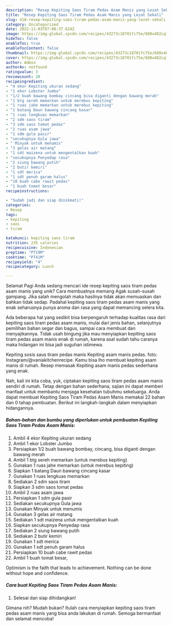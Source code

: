 ```yaml
---
description: "Resep Kepiting Saos Tiram Pedas Asam Manis yang Lezat Sekali"
title: "Resep Kepiting Saos Tiram Pedas Asam Manis yang Lezat Sekali"
slug: 418-resep-kepiting-saos-tiram-pedas-asam-manis-yang-lezat-sekali
category: Uncategorized
date: 2022-11-03T07:00:37.624Z
image: https://img-global.cpcdn.com/recipes/43273c18701fc75e/680x482cq70/kepiting-saos-tiram-pedas-asam-manis-foto-resep-utama.jpg
hideToc: false
enableToc: true
enableTocContent: false
thumbnail: https://img-global.cpcdn.com/recipes/43273c18701fc75e/680x482cq70/kepiting-saos-tiram-pedas-asam-manis-foto-resep-utama.jpg
cover: https://img-global.cpcdn.com/recipes/43273c18701fc75e/680x482cq70/kepiting-saos-tiram-pedas-asam-manis-foto-resep-utama.jpg
author: Admin
authorAv: notfound
ratingvalue: 3
reviewcount: 20
recipeingredient:
- "4 ekor Kepiting ukuran sedang"
- "1 ekor Lobster Jumbo"
- "1/2 buah bawang bombay cincang bisa diganti dengan bawang merah"
- "1 btg sereh memarkan untuk merebus kepiting"
- "1 ruas jahe memarkan untuk merebus kepiting"
- "1 batang Daun bawang cincang kasar"
- "1 ruas lengkuas memarkan"
- "2 sdm saos tiram"
- "3 sdm saos tomat pedas"
- "2 ruas asam jawa"
- "1 sdm gula pasir"
- "secukupnya Gula jawa"
- " Minyak untuk menumis"
- "3 gelas air matang"
- "1 sdt maizena untuk mengentalkan kuah"
- "secukupnya Penyedap rasa"
- "2 siung bawang putih"
- "2 butir kemiri"
- "1 sdt merica"
- "1 sdt penuh garam halus"
- "10 buah cabe rawit pedas"
- "1 buah tomat besar"
recipeinstructions:

- "Sudah jadi dan siap dinikmati!"
categories:
- Resep
tags:
- kepiting
- saos
- tiram

katakunci: kepiting saos tiram 
nutrition: 235 calories
recipecuisine: Indonesian
preptime: "PT19M"
cooktime: "PT41M"
recipeyield: "4"
recipecategory: Lunch

---
```



Selamat Pagi Anda sedang mencari ide resep kepiting saos tiram pedas asam manis yang unik? Cara membuatnya memang Agak susah-susah gampang. Jika salah mengolah maka hasilnya tidak akan memuaskan dan bahkan tidak sedap. Padahal kepiting saos tiram pedas asam manis yang enak seharusnya punya aroma dan rasa yang dapat memancing selera kita.


Ada beberapa hal yang sedikit bisa berpengaruh terhadap kualitas rasa dari kepiting saos tiram pedas asam manis, mulai dari jenis bahan, selanjutnya pemilihan bahan segar dan bagus, sampai cara membuat dan menyajikannya. Tidak usah bingung jika mau menyiapkan kepiting saos tiram pedas asam manis enak di rumah, karena asal sudah tahu caranya maka hidangan ini bisa jadi suguhan istimewa.

Kepiting sosis saus tiram pedas manis Kepiting asam manis pedas. foto: Instagram/@vaniakitchenrecipe. Kamu bisa lho membuat kepiting asam manis di rumah. Resep memasak Kepiting asam manis pedas sederhana yang enak.


Nah, kali ini kita coba, yuk, ciptakan kepiting saos tiram pedas asam manis sendiri di rumah. Tetap dengan bahan sederhana, sajian ini dapat memberi manfaat untuk membantu menjaga kesehatan tubuhmu sekeluarga. Anda dapat membuat Kepiting Saos Tiram Pedas Asam Manis memakai 22 bahan dan 0 tahap pembuatan. Berikut ini langkah-langkah dalam menyiapkan hidangannya.

<!--inarticleads1-->

##### Bahan-bahan dan bumbu yang diperlukan untuk pembuatan Kepiting Saos Tiram Pedas Asam Manis:

1. Ambil 4 ekor Kepiting ukuran sedang
1. Ambil 1 ekor Lobster Jumbo
1. Persiapkan 1/2 buah bawang bombay, cincang, bisa diganti dengan bawang merah
1. Ambil 1 btg sereh memarkan (untuk merebus kepiting)
1. Gunakan 1 ruas jahe memarkan (untuk merebus kepiting)
1. Siapkan 1 batang Daun bawang cincang kasar
1. Gunakan 1 ruas lengkuas memarkan
1. Sediakan 2 sdm saos tiram
1. Siapkan 3 sdm saos tomat pedas
1. Ambil 2 ruas asam jawa
1. Persiapkan 1 sdm gula pasir
1. Sediakan secukupnya Gula jawa
1. Gunakan  Minyak untuk menumis
1. Gunakan 3 gelas air matang
1. Sediakan 1 sdt maizena untuk mengentalkan kuah
1. Siapkan secukupnya Penyedap rasa
1. Sediakan 2 siung bawang putih
1. Sediakan 2 butir kemiri
1. Gunakan 1 sdt merica
1. Gunakan 1 sdt penuh garam halus
1. Persiapkan 10 buah cabe rawit pedas
1. Ambil 1 buah tomat besar,


Optimism is the faith that leads to achievement. Nothing can be done without hope and confidence. 

<!--inarticleads2-->

##### Cara buat Kepiting Saos Tiram Pedas Asam Manis:


1. Selesai dan siap dihidangkan!



Gimana nih? Mudah bukan? Itulah cara menyiapkan kepiting saos tiram pedas asam manis yang bisa anda lakukan di rumah. Semoga bermanfaat dan selamat mencoba!
